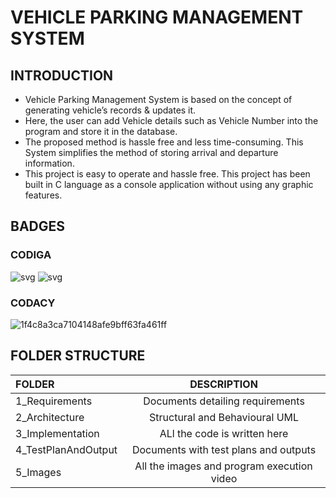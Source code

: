 # VEHICLE PARKING MANAGEMENT SYSTEM
## INTRODUCTION
* Vehicle Parking Management System is based on the concept of generating vehicle’s records & updates it.
* Here, the user can add Vehicle details such as Vehicle Number into the program and store it in the database. 
* The proposed method is hassle free and less time-consuming. This System simplifies the method of storing arrival and departure information.
* This project is easy to operate and hassle free. This project has been built in C language as a console application without using any graphic features. 
## BADGES
### CODIGA
![svg](https://user-images.githubusercontent.com/101172144/161425363-6c2cdbb3-f59e-4c91-9cff-79ae12a0bf21.svg)
![svg](https://user-images.githubusercontent.com/101172144/161425377-81d5709a-fc2b-4f71-b551-73fb1255e996.svg)
### CODACY
![1f4c8a3ca7104148afe9bff63fa461ff](https://user-images.githubusercontent.com/101172144/161425406-a926f246-c033-420f-a050-d7a55cd210dc.svg)
## FOLDER STRUCTURE
|       FOLDER        |              DESCRIPTION                   |
| :---                |     :---:                                  |
| 1_Requirements      | Documents detailing requirements           |
| 2_Architecture      | Structural and Behavioural UML             |
| 3_Implementation    | ALl the code is written here               | 
| 4_TestPlanAndOutput | Documents with test plans and outputs      | 
| 5_Images            | All the images and program execution video | 



